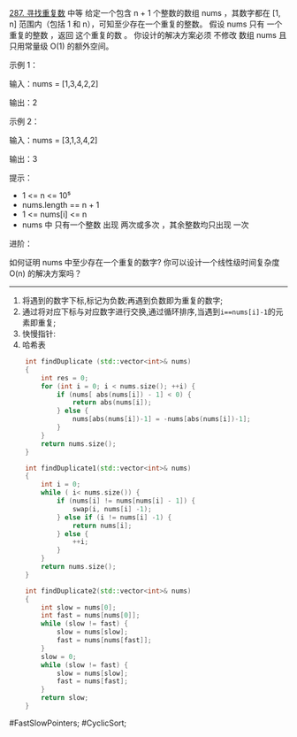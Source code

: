 [287. 寻找重复数](https://leetcode.cn/problems/find-the-duplicate-number/description/)
中等
给定一个包含 n + 1 个整数的数组 nums ，其数字都在 [1, n] 范围内（包括 1 和 n），可知至少存在一个重复的整数。
假设 nums 只有 一个重复的整数 ，返回 这个重复的数 。
你设计的解决方案必须 不修改 数组 nums 且只用常量级 O(1) 的额外空间。

示例 1：

输入：nums = [1,3,4,2,2]

输出：2

示例 2：

输入：nums = [3,1,3,4,2]

输出：3

提示：

- 1 <= n <= 10⁵
- nums.length == n + 1
- 1 <= nums[i] <= n
- nums 中 只有一个整数 出现 两次或多次 ，其余整数均只出现 一次

进阶：

如何证明 nums 中至少存在一个重复的数字?
你可以设计一个线性级时间复杂度 O(n) 的解决方案吗？
---- ----
1. 将遇到的数字下标,标记为负数;再遇到负数即为重复的数字;
2. 通过将对应下标与对应数字进行交换,通过循环排序,当遇到`i==nums[i]-1`的元素即重复;
3. 快慢指针:
4. 哈希表

```cpp
    int findDuplicate (std::vector<int>& nums)
    {
        int res = 0;
        for (int i = 0; i < nums.size(); ++i) {
            if (nums[ abs(nums[i]) - 1] < 0) {
                return abs(nums[i]);
            } else {
                nums[abs(nums[i])-1] = -nums[abs(nums[i])-1];
            }
        }
        return nums.size();
    }
```

```cpp
    int findDuplicate1(std::vector<int>& nums)
    {
        int i = 0;
        while ( i< nums.size()) {
            if (nums[i] != nums[nums[i] - 1]) {
                swap(i, nums[i] -1);
            } else if (i != nums[i] -1) {
                return nums[i];
            } else {
                ++i;
            }
        }
        return nums.size();
    }
```

```cpp
    int findDuplicate2(std::vector<int>& nums)
    {
        int slow = nums[0];
        int fast = nums[nums[0]];
        while (slow != fast) {
            slow = nums[slow];
            fast = nums[nums[fast]];
        }
        slow = 0;
        while (slow != fast) {
            slow = nums[slow];
            fast = nums[fast];
        }
        return slow;
    }
```
#FastSlowPointers; #CyclicSort;
